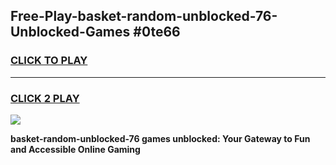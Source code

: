 
## Free-Play-basket-random-unblocked-76-Unblocked-Games #0te66
<h3>
<a href="https://news.freeplayer.one?title=basket-random-unblocked-76&ref=8M">CLICK TO PLAY</a></h3>
<hr>

<h3>
<a href="https://news.freeplayer.one?title=basket-random-unblocked-76&ref=8M">CLICK 2 PLAY</a>
  
</h3>

<a href="https://news.freeplayer.one?title=basket-random-unblocked-76&ref=8M"><img src="https://clearcache.store/games.png"></a>


**basket-random-unblocked-76 games unblocked: Your Gateway to Fun and Accessible Online Gaming**
